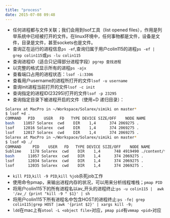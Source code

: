 ```yaml
---
title: "process"
date: 2015-07-08 09:48
---
```

+ 任何进程都与文件关联；我们会用到lsof工具（list opened files），作用是列举系统中已经被打开的文件。在linux环境中，任何事物都是文件，设备是文件，目录是文件，甚至sockets也是文件。
+ 查询正在运行的进程信息``ps -ef``,查询归属于用户colin115的进程``ps -ef | grep colin115``或``ps -lu colin115``
+ 查询进程ID（适合只记得部分进程字段）``pgrep 查找进程``
+ 以完整的格式显示所有的进程``ps -ajx``
+ 查看端口占用的进程状态：``lsof -i:3306``
+ 查看用户username的进程所打开的文件``lsof -u username``
+ 查询init进程当前打开的文件``lsof -c init``
+ 查询指定的进程ID(23295)打开的文件``lsof -p 23295``
+ 查询指定目录下被进程开启的文件（使用+D 递归目录）：

```bash
Solarex at MacPro in ~/Workspace/Solarex/simiki on master*
$ lsof +d .
COMMAND   PID    USER   FD   TYPE DEVICE SIZE/OFF    NODE NAME
bash    11057 Solarex  cwd    DIR    1,4      374 2069275 .
lsof    12016 Solarex  cwd    DIR    1,4      374 2069275 .
lsof    12017 Solarex  cwd    DIR    1,4      374 2069275 .
Solarex at MacPro in ~/Workspace/Solarex/simiki on master*
$ lsof +D ./
COMMAND     PID    USER   FD   TYPE DEVICE SIZE/OFF    NODE NAME
Sublime    1178 Solarex  cwd    DIR    1,4      748 4919490 ./content/tools
bash      11057 Solarex  cwd    DIR    1,4      374 2069275 .
lsof      12034 Solarex  cwd    DIR    1,4      374 2069275 .
lsof      12035 Solarex  cwd    DIR    1,4      374 2069275 .
```

+ ``kill PID``,``kill -9 PID``,``kill %job``杀死job工作
+ 使用命令pmap，来输出进程内存的状况，可以用来分析线程堆栈；``pmap PID``
+ 将用户colin115下的所有进程名以av_开头的进程终止:``ps -u colin115 |  awk '/av_/ {print "kill -9 " $1}' | sh``
+ 将用户colin115下所有进程名中包含HOST的进程终止:``ps -fe| grep colin115|grep HOST |awk '{print $2}' | xargs kill -9;``
+ ``ldd``在mac上有``otool -L <object file>``对应，``pmap pid``有``vmmap <pid>``对应
